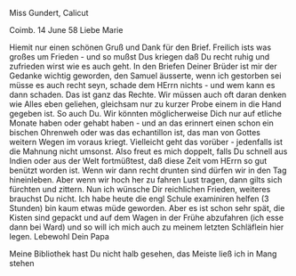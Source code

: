 Miss Gundert, Calicut

 Coimb. 14 June 58
Liebe Marie

Hiemit nur einen schönen Gruß und Dank für den Brief. Freilich ists was großes um Frieden - und so mußst Dus kriegen daß Du recht ruhig und zufrieden wirst wie es auch geht. In den Briefen Deiner Brüder ist mir der Gedanke wichtig geworden, den Samuel äusserte, wenn ich gestorben sei müsse es auch recht seyn, schade dem HErrn nichts - und wem kann es dann schaden. Das ist ganz das Rechte. Wir müssen auch oft daran denken wie Alles eben geliehen, gleichsam nur zu kurzer Probe einem in die Hand gegeben ist. So auch Du. Wir könnten möglicherweise Dich nur auf etliche Monate haben oder gehabt haben - und an das erinnert einen schon ein bischen Ohrenweh oder was das echantillon ist, das man von Gottes weitern Wegen im voraus kriegt. Vielleicht geht das vorüber - jedenfalls ist die Mahnung nicht umsonst. Also freut es mich doppelt, falls Du schnell aus Indien oder aus der Welt fortmüßtest, daß diese Zeit vom HErrn so gut benützt worden ist. Wenn wir dann recht drunten sind dürfen wir in den Tag hineinleben. Aber wenn wir hoch her zu fahren Lust tragen, dann gilts sich fürchten und zittern. Nun ich wünsche Dir reichlichen Frieden, weiteres brauchst Du nicht. Ich habe heute die engl Schule examiniren helfen (3 Stunden) bin kaum etwas müde geworden. Aber es ist schon sehr spät, die Kisten sind gepackt und auf dem Wagen in der Frühe abzufahren (ich esse dann bei Ward) und so will ich mich auch zu meinem letzten Schläflein hier legen. Lebewohl
 Dein Papa

Meine Bibliothek hast Du nicht halb gesehen, das Meiste ließ ich in Mang stehen

